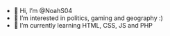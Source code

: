- 👋 Hi, I’m @NoahS04
- 👀 I’m interested in politics, gaming and geography :)
- 🌱 I’m currently learning HTML, CSS, JS and PHP

<!---
NoahS04/NoahS04 is a ✨ special ✨ repository because its `README.md` (this file) appears on your GitHub profile.
You can click the Preview link to take a look at your changes.
--->
